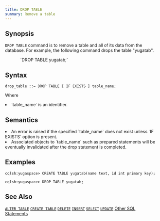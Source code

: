 ```yaml
---
title: DROP TABLE
summary: Remove a table
---
```

<style>
table {
  float: left;
}
#psyn {
  text-indent: 50px;
}
#ptodo {
  color: red
}
</style>

## Synopsis
`DROP TABLE` command is to remove a table and all of its data from the database. For example, the following command drops the table "yugatab".
<p id=psyn>`DROP TABLE yugatab;`</p>

## Syntax
```
drop_table ::= DROP TABLE [ IF EXISTS ] table_name;
```
Where
  <li>`table_name` is an identifier.</li>

## Semantics

<li>An error is raised if the specified `table_name` does not exist unless `IF EXISTS` option is present.</li>
<li>Associated objects to `table_name` such as prepared statements will be eventually invalidated after the drop statement is completed.</li>

## Examples
```
cqlsh:yugaspace> CREATE TABLE yugatab(name text, id int primary key);

cqlsh:yugaspace> DROP TABLE yugatab;
```

## See Also

[`ALTER TABLE`](../ddl_alter_table)
[`CREATE TABLE`](../ddl_create_table)
[`DELETE`](../dml_delete)
[`INSERT`](../dml_insert)
[`SELECT`](../dml_select)
[`UPDATE`](../dml_update)
[Other SQL Statements](..)
